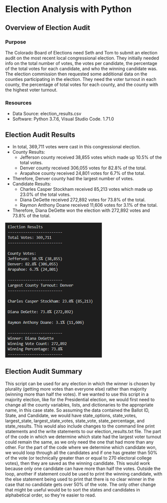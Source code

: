 # Election Analysis with Python

## Overview of Election Audit

### Purpose
The Colorado Board of Elections need Seth and Tom to submit an election audit on the most recent local congressional election. They initially needed info on the total number of votes, the votes per candidate, the percentage of the total votes for each candidate, and who the winning candidate was. The election commission then requested some additional data on the counties participating in the election. They need the voter turnout in each county, the percentage of total votes for each county, and the county with the highest voter turnout. 

### Resources
- Data Source: election_results.csv
- Software: Python 3.7.6, Visual Studio Code. 1.71.0

## Election Audit Results 
  - In total, 369,711 votes were cast in this congressional election.
  - County Results:
    - Jefferson county received 38,855 votes which made up 10.5% of the total votes. 
    - Denver county received 306,055 votes for 82.8% of the total. 
    - Arapahoe county received 24,801 votes for 6.7% of the total. 
  - Therefore, Denver county had the largest number of votes. 
  - Candidate Results:
    - Charles Casper Stockham received 85,213 votes which made up 23.0% of the total votes. 
    - Diana DeGette received 272,892 votes for 73.8% of the total. 
    - Raymon Anthony Doane received 11,606 votes for 3.1% of the total. 
  - Therefore, Diana DeGette won the election with 272,892 votes and 73.8% of the total. 
  
![Election Results](Resources/Election_Results_Command_Line.png)

## Election Audit Summary
This script can be used for any election in which the winner is chosen by plurality (getting more votes than everyone else) rather than majority (winning more than half the votes). If we wanted to use this script in a majority election, like for the Presidential election, we would first need to change all the county variables, lists, and dictionaries to the appropriate name, in this case state. So assuming the data contained the Ballot ID, State, and Candidate, we would have state_options, state_votes, largest_state, largest_state_votes, state_vote, state_percentage, and state_results. This would also include changes to the command line print statements and the write statements to our election_results.txt file. The part of the code in which we determine which state had the largest voter turnout could remain the same, as we only need the one that had more than any other. For the part of the code where we determine which candidate won, we would loop through all the candidates and if one has greater than 50% of the vote (or technically greater than or equal to 270 electoral college votes), then they are saved as the winning candidate. This would work because only one candidate can have more than half the votes. Outside the loop, another if statement could be used to print the winning candidate, with the else statement being used to print that there is no clear winner in the case that no candidate gets over 50% of the vote. The only other change that might be useful would be to sort the states and candidates in alphabetical order, so they're easier to read. 
